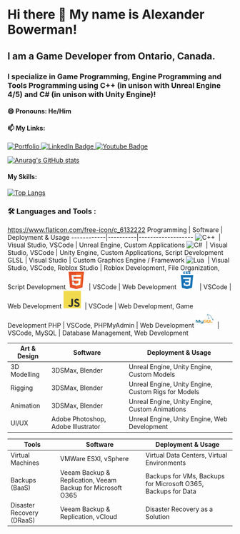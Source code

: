 # Hi there 👋 My name is Alexander Bowerman! 

## I am a Game Developer from Ontario, Canada. 

### I specialize in Game Programming, Engine Programming and Tools Programming using C++ (in unison with Unreal Engine 4/5) and C# (in unison with Unity Engine)!
#### 😄 Pronouns: He/Him

#### 📫 My Links: 
<div id="badges">
  <a href="[Portfolio](https://alexanderbowerman.dev)">
    <img src="https://img.shields.io/badge/My_Portfolio-blue" alt="Portfolio"/>
  </a>
  <a href="[LinkedIn](https://www.linkedin.com/in/alexander-bowerman)">
    <img src="https://img.shields.io/badge/LinkedIn-blue?style=for-the-badge&logo=linkedin&logoColor=white" alt="LinkedIn Badge"/>
  </a>
  <a href="[YouTube](https://www.youtube.com/channel/UCp29V7G5opLfpUS7kLrA-XQ)">
    <img src="https://img.shields.io/badge/YouTube-red?style=for-the-badge&logo=youtube&logoColor=white" alt="Youtube Badge"/>
  </a>
</div>

[![Anurag's GitHub stats](https://github-readme-stats.vercel.app/api?username=XenWulf&count_private=true&show_icons=true&theme=dark)](https://github.com/anuraghazra/github-readme-stats)

#### My Skills:

[![Top Langs](https://github-readme-stats.vercel.app/api/top-langs/?username=XenWulf&theme=dark&count_private=true&exclude_repo=Xayahxen.github.io,MyPortfolio,UnrealEngineTemplates,eCommerceWebsite&hide=css,html,shell,perl&layout=compact)](https://github.com/anuraghazra/github-readme-stats)

### :hammer_and_wrench: Languages and Tools :
https://www.flaticon.com/free-icon/c_6132222
Programming | Software | Deployment & Usage
------------|----------|-------------------
<img src="https://cdn.jsdelivr.net/gh/devicons/devicon@latest/icons/cplusplus/cplusplus-original.svg" title="C++" alt="C++" width="40" height="40"/>&nbsp; | Visual Studio, VSCode | Unreal Engine, Custom Applications
<img src="https://cdn.jsdelivr.net/gh/devicons/devicon@latest/icons/csharp/csharp-original.svg" title="C#" alt="C#" width="40" height="40"/>&nbsp; |  Visual Studio, VSCode | Unity Engine, Custom Applications, Script Development
GLSL | Visual Studio | Custom Graphics Engine / Framework
<img src="https://cdn.jsdelivr.net/gh/devicons/devicon@latest/icons/lua/lua-original.svg" title="Lua" alt="Lua" width="40" height="40"/>&nbsp; | Visual Studio, VSCode, Roblox Studio | Roblox Development, File Organization, Script Development
<img src="https://github.com/devicons/devicon/blob/master/icons/html5/html5-original.svg" title="HTML5" alt="HTML" width="40" height="40"/>&nbsp; | VSCode | Web Development
<img src="https://github.com/devicons/devicon/blob/master/icons/css3/css3-plain-wordmark.svg"  title="CSS3" alt="CSS" width="40" height="40"/>&nbsp; | VSCode | Web Development
<img src="https://github.com/devicons/devicon/blob/master/icons/javascript/javascript-original.svg" title="JavaScript" alt="JavaScript" width="40" height="40"/>&nbsp; | VSCode | Web Development, Game Development
PHP | VSCode, PHPMyAdmin | Web Development
<img src="https://github.com/devicons/devicon/blob/master/icons/mysql/mysql-original-wordmark.svg" title="MySQL"  alt="MySQL" width="40" height="40"/>&nbsp; | VSCode, MySQL | Database Management, Web Development




Art & Design | Software | Deployment & Usage
-------------|----------|-------------------
3D Modelling | 3DSMax, Blender | Unreal Engine, Unity Engine, Custom Models
Rigging | 3DSMax, Blender | Unreal Engine, Unity Engine, Custom Rigs for Models
Animation | 3DSMax, Blender | Unreal Engine, Unity Engine, Custom Animations
UI/UX | Adobe Photoshop, Adobe Illustrator | Unreal Engine, Unity Engine, Web Development

Tools | Software | Deployment & Usage
-------------|----------|-------------------
Virtual Machines | VMWare ESXI, vSphere | Virtual Data Centers, Virtual Environments
Backups (BaaS) | Veeam Backup & Replication, Veeam Backup for Microsoft O365| Backups for VMs, Backups for Microsoft O365, Backups for Data
Disaster Recovery (DRaaS) | Veeam Backup & Replication, vCloud | Disaster Recovery as a Solution


<!--
**XaYaHxen/XaYaHxen** is a ✨ _special_ ✨ repository because its `README.md` (this file) appears on your GitHub profile.

Here are some ideas to get you started:

- 🔭 I’m currently working on ...
- 🌱 I’m currently learning ...
- 👯 I’m looking to collaborate on ...
- 🤔 I’m looking for help with ...
- 💬 Ask me about ...
- 📫 How to reach me: ...
- 😄 Pronouns: ...
- ⚡ Fun fact: ...
-->
